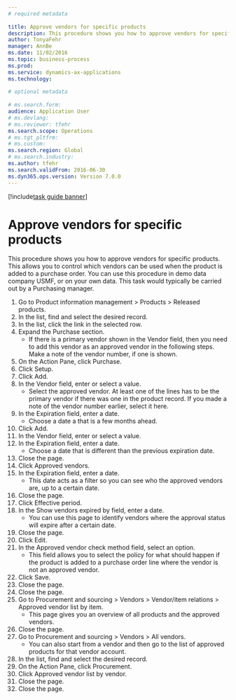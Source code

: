 ```yaml
--- 
# required metadata 
 
title: Approve vendors for specific products
description: This procedure shows you how to approve vendors for specific products. 
author: TonyaFehr 
manager: AnnBe 
ms.date: 11/02/2016
ms.topic: business-process 
ms.prod:  
ms.service: dynamics-ax-applications 
ms.technology:  
 
# optional metadata 
 
# ms.search.form:   
audience: Application User 
# ms.devlang:  
# ms.reviewer: tfehr 
ms.search.scope: Operations 
# ms.tgt_pltfrm:  
# ms.custom:  
ms.search.region: Global
# ms.search.industry: 
ms.author: tfehr 
ms.search.validFrom: 2016-06-30 
ms.dyn365.ops.version: Version 7.0.0 
---
```


[!include[task guide banner](../../includes/task-guide-banner.md)]

# Approve vendors for specific products

This procedure shows you how to approve vendors for specific products. This allows you to control which vendors can be used when the product is added to a purchase order. You can use this procedure in demo data company USMF, or on your own data. This task would typically be carried out by a Purchasing manager.

1. Go to Product information management > Products > Released products.
2. In the list, find and select the desired record.
3. In the list, click the link in the selected row.
4. Expand the Purchase section.
    * If there is a primary vendor shown in the Vendor field, then you need to add this vendor as an approved vendor in the following steps. Make a note of the vendor number, if one is shown.  
5. On the Action Pane, click Purchase.
6. Click Setup.
7. Click Add.
8. In the Vendor field, enter or select a value.
    * Select the approved vendor. At least one of the lines has to be the primary vendor if there was one in the product record. If you made a note of the vendor number earlier, select it here.  
9. In the Expiration field, enter a date.
    * Choose a date a that is a few months ahead.  
10. Click Add.
11. In the Vendor field, enter or select a value.
12. In the Expiration field, enter a date.
    * Choose a date that is different than the previous expiration date.  
13. Close the page.
14. Click Approved vendors.
15. In the Expiration field, enter a date.
    * This date acts as a filter so you can see who the approved vendors are, up to a certain date.  
16. Close the page.
17. Click Effective period.
18. In the Show vendors expired by field, enter a date.
    * You can use this page to identify vendors where the approval status will expire after a certain date.  
19. Close the page.
20. Click Edit.
21. In the Approved vendor check method field, select an option.
    * This field allows you to select the policy for what should happen if the product is added to a purchase order line where the vendor is not an approved vendor.  
22. Click Save.
23. Close the page.
24. Close the page.
25. Go to Procurement and sourcing > Vendors > Vendor/item relations > Approved vendor list by item.
    * This page gives you an overview of all products and the approved vendors.  
26. Close the page.
27. Go to Procurement and sourcing > Vendors > All vendors.
    * You can also start from a vendor and then go to the list of approved products for that vendor account.  
28. In the list, find and select the desired record.
29. On the Action Pane, click Procurement.
30. Click Approved vendor list by vendor.
31. Close the page.
32. Close the page.

